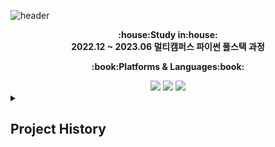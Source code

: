 <!-- 시작 -->
![header](https://capsule-render.vercel.app/api?type=wave&color=auto&height=300&section=header&text=Let's%20Go&fontSize=90)

<p align="center">
   <Strong>:house:Study in:house:</Strong><br>
   <Strong>2022.12 ~ 2023.06 멀티캠퍼스 파이썬 풀스택 과정</Strong>
</p>

<p align="center">
    <Strong>:book:Platforms & Languages:book:</Strong>
</p>

<div align="center">
  	<img src="https://img.shields.io/badge/MySQL-4479A1?style=flat&logo=MySQL&logoColor=white" />
  	<img src="https://img.shields.io/badge/Django-092E20?style=flat&logo=Django&logoColor=white" />
	<img src="https://img.shields.io/badge/Spring-6DB33F?style=flat&logo=Spring&logoColor=white" />
</div>

<details>
	<summary>
		<h2>Project History</h2>
	</summary>

  	<!-- 프로젝트 블록 시작 -->
	<details>
		<summary>
			<img src="https://img.shields.io/badge/Django-092E20?style=flat&logo=Django&logoColor=white" />
			<h3><a href="https://github.com/illson97/1st_teampjt-pjt-mango">망고플레이트 클론코딩</a></h3>
		</summary>
		<!-- 프로젝트 별 설명 추가 -->
		<p>
			프로젝트 설명을 여기에 추가하세요. 프로젝트에 대한 간략한 소개와 주요 기능을 설명합니다.
		</p>
	</details>

  	<!-- 다음 프로젝트 블록 -->
	<details>
		<summary>
			<img src="https://img.shields.io/badge/Django-092E20?style=flat&logo=Django&logoColor=white" />
			<h3><a href="https://github.com/illson97/2nd_teampjt-resque9">편의점 음식 및 레시피 정보 플랫폼</a></h3>
		</summary>
		<p>
			프로젝트 설명을 여기에 추가하세요.
		</p>
	</details>

  	<!-- 그 다음 프로젝트 블록 -->
	<details>
		<summary>
			<img src="https://img.shields.io/badge/Django-092E20?style=flat&logo=Django&logoColor=white" />
			<h3><a href="https://github.com/illson97/3rd_teampjt-mureokmureok">식물 종합 정보 플랫폼 및 식물 관리 웹 어플리케이션</a></h3>
		</summary>
		<p>
			프로젝트 설명을 여기에 추가하세요.
		</p>
	</details>

  	<!-- 다음 프로젝트 블록 (Spring 프로젝트) -->
	<details>
		<summary>
			<img src="https://img.shields.io/badge/Spring-6DB33F?style=flat&logo=Spring&logoColor=white" />
			<h3><a href="https://github.com/illson97/100SOO">100SOO 게시판 서비스</a></h3>
		</summary>
		<p>
			프로젝트 설명을 여기에 추가하세요.
		</p>
	</details>

  	<!-- 마지막 프로젝트 블록 (Spring 프로젝트) -->
	<details>
		<summary>
			<img src="https://img.shields.io/badge/Spring-6DB33F?style=flat&logo=Spring&logoColor=white" />
			<h3><a href="https://github.com/illson97/project-admin-100SOO">100SOO 게시판 어드민 서비스</a></h3>
		</summary>
		<p>
			프로젝트 설명을 여기에 추가하세요.
		</p>
	</details>
  	<!-- 프로젝트 블록 끝 -->
</details>
